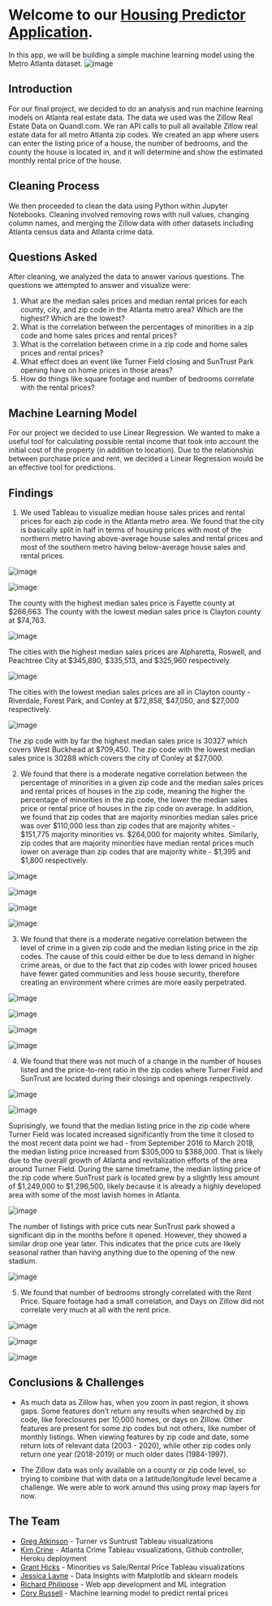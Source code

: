 # Welcome to our [Housing Predictor Application](https://atlanta-housing.herokuapp.com/).

In this app, we will be building a simple machine learning model using the Metro Atlanta dataset.
![image](https://user-images.githubusercontent.com/70181086/110031592-1bd22f00-7d05-11eb-92f8-0b218aafdb02.png)

## Introduction

For our final project, we decided to do an analysis and run machine learning models on Atlanta real estate data. The data we used was the Zillow Real Estate Data on Quandl.com. We ran API calls to pull all available Zillow real estate data for all metro Atlanta zip codes. We created an app where users can enter the listing price of a house, the number of bedrooms, and the county the house is located in, and it will determine and show the estimated monthly rental price of the house.

## Cleaning Process

We then proceeded to clean the data using Python within Jupyter Notebooks. Cleaning involved removing rows with null values, changing column names, and merging the Zillow data with other datasets including Atlanta census data and Atlanta crime data.

## Questions Asked 

After cleaning, we analyzed the data to answer various questions. The questions we attempted to answer and visualize were:

1) What are the median sales prices and median rental prices for each county, city, and zip code in the Atlanta metro area? Which are the highest? Which are the lowest?
2) What is the correlation between the percentages of minorities in a zip code and home sales prices and rental prices?
3) What is the correlation between crime in a zip code and home sales prices and rental prices?
4) What effect does an event like Turner Field closing and SunTrust Park opening have on home prices in those areas?
5) How do things like square footage and number of bedrooms correlate with the rental prices?

## Machine Learning Model

For our project we decided to use Linear Regression. We wanted to make a useful tool for calculating possible rental income that took into account the initial cost of the property (in addition to location). Due to the relationship between purchase price and rent, we decided a Linear Regression would be an effective tool for predictions.

## Findings

1) We used Tableau to visualize median house sales prices and rental prices for each zip code in the Atlanta metro area. We found that the city is basically split in half in terms of housing prices with most of the northern metro having above-average house sales and rental prices and most of the southern metro having below-average house sales and rental prices. 

![image](https://user-images.githubusercontent.com/70181086/110032222-e37f2080-7d05-11eb-878f-c301b0ca51a3.png)

![image](https://user-images.githubusercontent.com/70181086/110032307-fd206800-7d05-11eb-9da3-d530c0dbb08f.png)

The county with the highest median sales price is Fayette county at $266,663. The county with the lowest median sales price is Clayton county at $74,763. 

![image](https://user-images.githubusercontent.com/70181086/110032463-2a6d1600-7d06-11eb-891d-bf1899c545e5.png)


The cities with the highest median sales prices are Alpharetta, Roswell, and Peachtree City at $345,890, $335,513, and $325,960 respectively. 

![image](https://user-images.githubusercontent.com/70181086/110032537-3f49a980-7d06-11eb-93d0-eea76950c028.png)


The cities with the lowest median sales prices are all in Clayton county - Riverdale, Forest Park, and Conley at $72,858, $47,050, and $27,000 respectively. 

![image](https://user-images.githubusercontent.com/70181086/110032614-55f00080-7d06-11eb-860d-59323281d783.png)


The zip code with by far the highest median sales price is 30327 which covers West Buckhead at $709,450. The zip code with the lowest median sales price is 30288 which covers the city of Conley at $27,000.

2) We found that there is a moderate negative correlation between the percentage of minorities in a given zip code and the median sales prices and rental prices of houses in the zip code, meaning the higher the percentage of minorities in the zip code, the lower the median sales price or rental price of houses in the zip code on average. In addition, we found that zip codes that are majority minorities median sales price was over $110,000 less than zip codes that are majority whites - $151,775 majority minorities vs. $264,000 for majority whites. Similarly, zip codes that are majority minorities have median rental prices much lower on average than zip codes that are majority white - $1,395 and $1,800 respectively.

![image](https://user-images.githubusercontent.com/70181086/110039803-c51e2280-7d0f-11eb-9e92-0c8113f62033.png)

![image](https://user-images.githubusercontent.com/70181086/110039823-ccddc700-7d0f-11eb-833e-173a94f1a5bd.png)

![image](https://user-images.githubusercontent.com/70181086/110038684-11686300-7d0e-11eb-9858-717617f0fdbe.png)

![image](https://user-images.githubusercontent.com/70181086/110038702-188f7100-7d0e-11eb-8f7e-7d3c0abb41c1.png)


3) We found that there is a moderate negative correlation between the level of crime in a given zip code and the median listing price in the zip codes. The cause of this could either be due to less demand in higher crime areas, or due to the fact that zip codes with lower priced houses have fewer gated communities and less house security, therefore creating an environment where crimes are more easily perpetrated. 

![image](https://user-images.githubusercontent.com/70181086/110034987-1676e380-7d09-11eb-9ce4-6765cb869610.png)

![image](https://user-images.githubusercontent.com/70181086/110035033-255d9600-7d09-11eb-8d78-409cdc850469.png)

![image](https://user-images.githubusercontent.com/70181086/110038603-f138a400-7d0d-11eb-943b-d19d1ee44423.png)

![image](https://user-images.githubusercontent.com/70181086/110038620-f990df00-7d0d-11eb-8249-991dbaac5acc.png)


4) We found that there was not much of a change in the number of houses listed and the price-to-rent ratio in the zip codes where Turner Field and SunTrust are located during their closings and openings respectively.

![image](https://user-images.githubusercontent.com/70181086/110038751-2f35c800-7d0e-11eb-8f80-d9fc95ec066d.png)

![image](https://user-images.githubusercontent.com/70181086/110038771-365cd600-7d0e-11eb-859b-92cb4e2a7aea.png)

Suprisingly, we found that the median listing price in the zip code where Turner Field was located increased significantly from the time it closed to the most recent data point we had - from September 2016 to March 2018, the median listing price increased from $305,000 to $388,000. That is likely due to the overall growth of Atlanta and revitalization efforts of the area around Turner Field. During the same timeframe, the median listing price of the zip code where SunTrust park is located grew by a slightly less amount of $1,249,000 to $1,296,500, likely because it is already a highly developed area with some of the most lavish homes in Atlanta.

![image](https://user-images.githubusercontent.com/70181086/110039415-2e516600-7d0f-11eb-9de9-c192dc0f1030.png)

The number of listings with price cuts near SunTrust park showed a significant dip in the months before it opened. However, they showed a similar drop one year later. This indicates that the price cuts are likely seasonal rather than having anything due to the opening of the new stadium.

![image](https://user-images.githubusercontent.com/70181086/110039619-7ff9f080-7d0f-11eb-9684-19beb29c9baa.png)

5) We found that number of bedrooms strongly correlated with the Rent Price. Square footage had a small correlation, and Days on Zillow did not correlate very much at all with the rent price.

![image](https://user-images.githubusercontent.com/70181086/110033328-40c7a180-7d07-11eb-9519-fa8e1fafb78b.png)

![image](https://user-images.githubusercontent.com/70181086/110033384-4fae5400-7d07-11eb-9f57-d5f977f3dddc.png)

![image](https://user-images.githubusercontent.com/70181086/110033411-576df880-7d07-11eb-91d4-1e47e19623a0.png)


## Conclusions & Challenges

* As much data as Zillow has, when you zoom in past region, it shows gaps. Some features don’t return any results when searched by zip code, like foreclosures per 10,000 homes, or days on ZIllow. Other features are present for some zip codes but not others, like number of monthly listings. When viewing features by zip code and date, some return lots of relevant data (2003 - 2020), while other zip codes only return one year (2018-2019) or much older dates (1984-1997).

* The Zillow data was only available on a county or zip code level, so trying to combine that with data on a latitude/longitude level became a challenge. We were able to work around this using proxy map layers for now.

## The Team
* [Greg Atkinson](https://www.linkedin.com/in/atkingn67/) - Turner vs Suntrust Tableau visualizations
* [Kim Crine](https://www.linkedin.com/in/kim-crine-2701a386/) - Atlanta Crime Tableau visualizations, Github controller, Heroku deployment
* [Grant Hicks](https://www.linkedin.com/in/grant-hicks-58807383/) - Minorities vs Sale/Rental Price Tableau visualizations
* [Jessica Layne](https://www.linkedin.com/in/jessica-layne/) - Data Insights with Matplotlib and sklearn models
* [Richard Philipose](https://www.linkedin.com/in/richard-phillips-b48716ba/) - Web app development and ML integration
* [Cory Russell](https://www.linkedin.com/in/cory-a-russell-9503481b5/) - Machine learning model to predict rental prices
